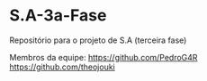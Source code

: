 # S.A-3a-Fase
Repositório para o projeto de S.A (terceira fase)

Membros da equipe:
https://github.com/PedroG4R
https://github.com/theojouki
